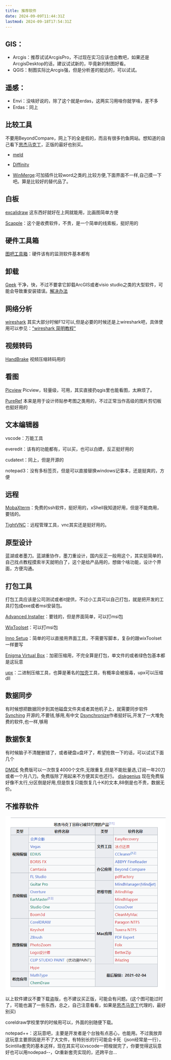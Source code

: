 ```yaml
---
title: 推荐软件
date: 2024-09-09T11:44:31Z
lastmod: 2024-09-18T17:54:31Z
---
```


## GIS：

* Arcgis：推荐试试ArcgisPro，不过现在实习应该也会教吧，如果还是ArcgisDesktop的话，建议试试新的，毕竟新的制图好看。
* QGIS：制图实际比Arcgis强，但是分析差的挺远的，可以试试。

## 遥感：

* Envi：没啥好说的，除了这个就是erdas，这两实习用啥你就学啥，差不多
* Erdas：同上

## 比较工具

不要用BeyondCompare，网上下的全是假的，而且有很多钓鱼网站。想知道的自己看下[思杰马克丁](https://www.sohu.com/a/343227431_120166973)，正版的最好也别买。

* [meld](https://meldmerge.org)

* [Diffinity](https://www.truehumandesign.se/s_diffinity.php)

* [WinMerge](https://winmerge.org/downloads/?lang=zh_cn):可加插件比较word之类的,比较方便,下面界面不一样,自己摸一下吧。算是比较好的替代品了。

## 白板

[excalidraw](https://excalidraw.com) 这东西好就好在上网就能用，比画图简单方便

[Scapple](https://www.literatureandlatte.com/scapple/overview)：这个是收费软件，不贵，是一个简单的线索板，挺好用的

## 硬件工具箱

[图吧工具箱](https://www.tbtool.cn)：硬件该有的监测软件基本都有

## 卸载

[Geek](https://geekuninstaller.com) 干净，快，不过不要拿它卸载ArcGIS或者visio studio之类的大型软件，可能会导致重安装错误。[解决办法](https://blog.csdn.net/weixin_44630029/article/details/121779354)

## 网络分析

[wireshark](https://www.wireshark.org) 其实大部分时候F12可以,但是必要的时候还是上wireshark吧，具体使用可以参见：["wireshark 简明教程"](./推荐软件/wireshark%20简明教程，新手专用，挑实在的讲，不搞花里胡哨_51CTO%20博客_wireshark%20详细教程.md)

## 视频转码

[HandBrake](https://handbrake.fr) 视频压缩转码用的

## 看图

[Picview](https://picview.org) Picview，轻量级，可用，其实直接扔qgis里也能看图，太麻烦了。

[PureRef](https://www.pureref.com)  本来是用于设计师贴参考图之类用的，不过正常当作高级的图片剪切板也挺好用的

## 文本编辑器

vscode：万能工具

everedit：该有的功能都有，可以买，也可以白嫖，反正挺好用的

cudatext：同上，但是开源的

notepad3：没有多标签页，但是可以直接替换windows记事本，还是挺爽的，方便

## 远程

[MobaXterm](https://mobaxterm.mobatek.net)：免费的ssh软件，挺好用的，xShell我知道好用，但是不能商用，要钱的。

[TightVNC](https://www.tightvnc.com/download.phpk:%22MCFvdmVydmlldyFvdmVydmlldyE2MWIxOTQ0Zi02MWMxLTM5NTUtNDE3OS1kYmYyMDJhMjcyZDk%3d%22+sid:%2261b1944f-61c1-3955-4179-dbf202a272d9%22+tphint:%22f%22&amp;FORM=DEPNAV "TightVNC远程控制类软件")：远程管理工具，vnc其实还是挺好用的。

## 原型设计

蓝湖或者墨刀。蓝湖重协作，墨刀重设计，国内反正一般用这个，其实挺简单的，自己找点教程摸索半天就明白了，这个是给产品用的，想做个啥功能，设计个界面，方便沟通。

## 打包工具

打包工具应该是公司测试或者it提供，不过小工具可以自己打包，就是把开发的工具打包成exe或者msi安装包。

[Advanced Installer](https://www.advancedinstaller.com)：要钱的，但是界面简单，可以打msi包

[WixToolset](https://wixtoolset.org)：可以打msi包

[Inno Setup](https://jrsoftware.org/ishelp.php)：简单的可以直接用界面工具，不需要写脚本，复杂的跟wixToolset一样要写

[Enigma Virtual Box](https://www.enigmaprotector.com/en/aboutvb.html)：加密压缩用，不完全算是打包，单文件的或者绿色包基本都是这玩意

[upx](https://upx.github.io)：二进制压缩工具，也算是著名的[加壳](https://www.cnblogs.com/cainiao-chuanqi/p/14763537.html)工具，有概率会被报毒，upx可以压缩dll

## 数据同步

有时候想把数据同步到其他磁盘文件夹或者其他机子上，就需要同步软件
[Synching](https://syncthing.net) 开源的,不要钱,够用,有中文
[Dsynchronize](http://www.dimio.altervista.org/eng/dsynchronize/dsynchronize.html#:~:text=Syncs%20your%20data%20daily%20in%20lan,%20wan,%20ftp,)作者挺好玩,开发了一大堆免费的软件,也一样,够用

## 数据恢复

有时候脑子不清醒删错了，或者硬盘u盘坏了，希望抢救一下的话，可以试试下面几个

[DMDE](https://dmde.com) 免费版可以一次恢复4000个文件,无限重复,但是不能批量选,订阅一年20刀或者一个月八刀。免费版除了用起来不方便其实也还行。
[diskgenius](https://www.diskgenius.cn/download.php) 现在免费版好像不太行,分区倒是好用,但是恢复只能恢复几十K的文本,88倒是也不贵，数据无价。

## 不推荐软件

​![image](assets/image-20240910161820-etmah8r.png)​

以上软件建议不要下载盗版，也不建议买正版，可能会有问题。(这个图可能过时了，可能也漏了一些东西，总之，自己注意看看，如果是[思杰马克丁](https://www.sohu.com/a/343227431_120166973)代理的，最好别买)

coreldraw学校里学的时候用可以，外面的别随便下载。

notepad++：这玩意吧，主要是开发者是个台独有点恶心，也能用。不过我放弃这玩意主要原因是开不了大文件，有特别长的行可能会卡死（json经常是一行），Scintilla套壳的基本这样，现在其实可以vscode一把梭就完了，你要觉得这玩意好也可以用nodepad--，Qt重新套壳实现的，还跨平台...

‍

